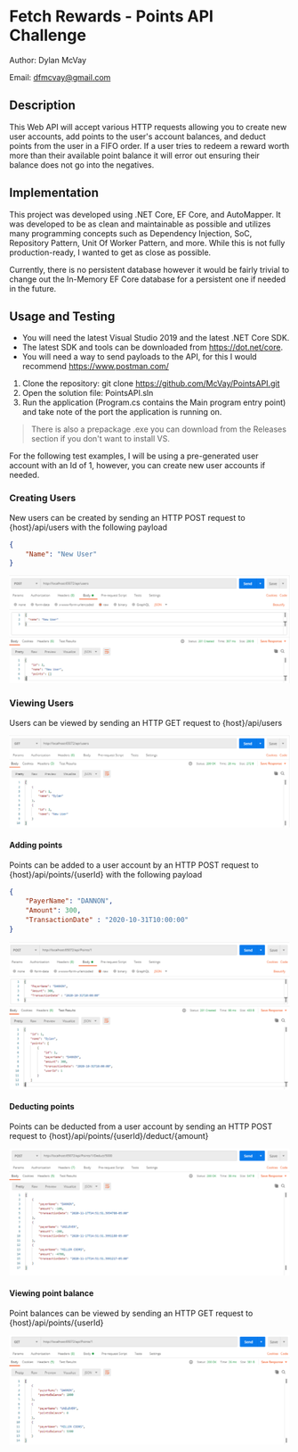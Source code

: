 # Fetch Rewards - Points API Challenge

Author: Dylan McVay

Email: dfmcvay@gmail.com

## Description

This Web API will accept various HTTP requests allowing you to create new user accounts, add points to the user's account balances, and deduct points from the user in a FIFO order. If a user tries to redeem a reward worth more than their available point balance it will error out ensuring their balance does not go into the negatives.

## Implementation
This project was developed using .NET Core, EF Core, and AutoMapper. It was developed to be as clean and maintainable as possible and utilizes many programming concepts such as Dependency Injection, SoC, Repository Pattern, Unit Of Worker Pattern, and more. While this is not fully production-ready, I wanted to get as close as possible. 

Currently, there is no persistent database however it would be fairly trivial to change out the In-Memory EF Core database for a persistent one if needed in the future.

## Usage and Testing

- You will need the latest Visual Studio 2019 and the latest .NET Core SDK.
- The latest SDK and tools can be downloaded from https://dot.net/core.
- You will need a way to send payloads to the API, for this I would recommend https://www.postman.com/

1. Clone the repository: git clone https://github.com/McVay/PointsAPI.git
1. Open the solution file: PointsAPI.sln
1. Run the application (Program.cs contains the Main program entry point) and take note of the port the application is running on.

> There is also a prepackage .exe you can download from the Releases section if you don't want to install VS.

For the following test examples, I will be using a pre-generated user account with an Id of 1, however, you can create new user accounts if needed.

### Creating Users
New users can be created by sending an HTTP POST request to {host}/api/users with the following payload

```json
{
    "Name": "New User"
}
```

![Alt text](.github/NewUser.png?raw=true "Create User")

### Viewing Users
Users can be viewed by sending an HTTP GET request to {host}/api/users

![Alt text](.github/GetUsers.png?raw=true "Get User")

#### Adding points
Points can be added to a user account by an HTTP POST request to {host}/api/points/{userId} with the following payload

```json
{
    "PayerName": "DANNON",
    "Amount": 300,
    "TransactionDate" : "2020-10-31T10:00:00"
}
```

![Alt text](.github/NewPoints.png?raw=true "Adding Points")


#### Deducting points
Points can be deducted from a user account by sending an HTTP POST request to {host}/api/points/{userId}/deduct/{amount}

![Alt text](.github/DeductPoints.png?raw=true "Deducting Points")


#### Viewing point balance
Point balances can be viewed by sending an HTTP GET request to {host}/api/points/{userId}

![Alt text](.github/GetPoints.png?raw=true "Getting Points")

